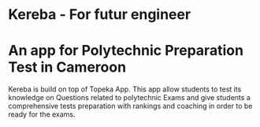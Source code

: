 # Kereba - For futur engineer
# An app for Polytechnic Preparation Test in Cameroon
Kereba is build on top of Topeka App.
This app allow students to test its knowledge on Questions related to polytechnic Exams and give students a comprehensive tests preparation with rankings and coaching in order to be ready for the exams.
